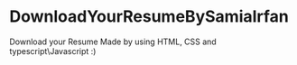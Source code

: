 # DownloadYourResumeBySamiaIrfan
Download your Resume Made by using HTML, CSS and typescript\Javascript :)
